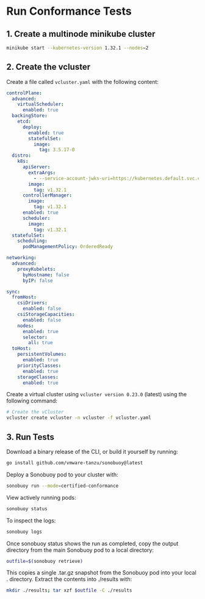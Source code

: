# Run Conformance Tests

## 1. Create a multinode minikube cluster

```bash
minikube start --kubernetes-version 1.32.1 --nodes=2
```

## 2. Create the vcluster

Create a file called `vcluster.yaml` with the following content:

```yaml
controlPlane:
  advanced:
    virtualScheduler:
      enabled: true
  backingStore:
    etcd:
      deploy:
        enabled: true
        statefulSet:
          image:
            tag: 3.5.17-0
  distro:
    k8s:
      apiServer:
        extraArgs:
          - --service-account-jwks-uri=https://kubernetes.default.svc.cluster.local/openid/v1/jwks
        image:
          tag: v1.32.1
      controllerManager:
        image:
          tag: v1.32.1
      enabled: true
      scheduler:
        image:
          tag: v1.32.1
  statefulSet:
    scheduling:
      podManagementPolicy: OrderedReady

networking:
  advanced:
    proxyKubelets:
      byHostname: false
      byIP: false

sync:
  fromHost:
    csiDrivers:
      enabled: false
    csiStorageCapacities:
      enabled: false
    nodes:
      enabled: true
      selector:
        all: true
  toHost:
    persistentVolumes:
      enabled: true
    priorityClasses:
      enabled: true
    storageClasses:
      enabled: true
```

Create a virtual cluster using `vcluster version 0.23.0` (latest) using
the following command:

```bash
# Create the vCluster
vcluster create vcluster -n vcluster -f vcluster.yaml
```

## 3. Run Tests

Download a binary release of the CLI, or build it yourself by running:

```bash
go install github.com/vmware-tanzu/sonobuoy@latest
```

Deploy a Sonobuoy pod to your cluster with:

```bash
sonobuoy run --mode=certified-conformance
```

View actively running pods:

```bash
sonobuoy status
```

To inspect the logs:

```bash
sonobuoy logs
```

Once sonobuoy status shows the run as completed, copy the output directory from
the main Sonobuoy pod to a local directory:

```bash
outfile=$(sonobuoy retrieve)
```

This copies a single .tar.gz snapshot from the Sonobuoy pod into your local .
directory. Extract the contents into ./results with:

```bash
mkdir ./results; tar xzf $outfile -C ./results
```
